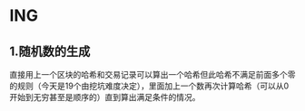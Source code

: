 # ING

## 1.随机数的生成
直接用上一个区块的哈希和交易记录可以算出一个哈希但此哈希不满足前面多个零的规则（今天是19个由挖坑难度决定），里面加上一个数再次计算哈希（可以从0开始到无穷甚至是顺序的）直到算出满足条件的情况。
